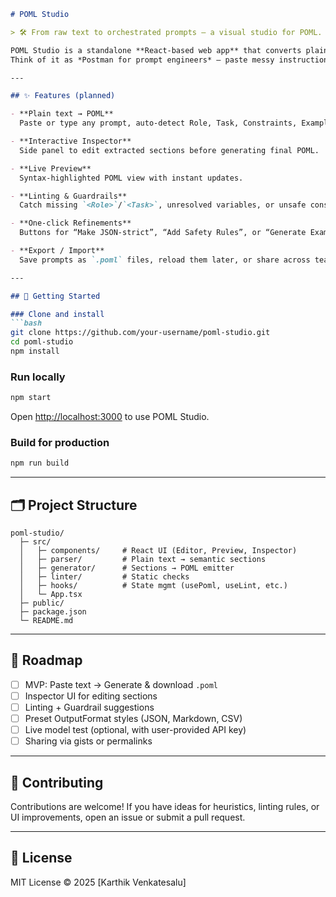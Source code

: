 ````markdown
# POML Studio

> 🛠️ From raw text to orchestrated prompts — a visual studio for POML.

POML Studio is a standalone **React-based web app** that converts plain text prompts into structured [POML](https://microsoft.github.io/poml/latest/) (Prompt Orchestration Markup Language).  
Think of it as *Postman for prompt engineers* — paste messy instructions, watch them become clean `<Role>`, `<Task>`, `<Constraints>`, and `<OutputFormat>` blocks, ready to run and reuse.

---

## ✨ Features (planned)

- **Plain text → POML**  
  Paste or type any prompt, auto-detect Role, Task, Constraints, Examples, and Output format.

- **Interactive Inspector**  
  Side panel to edit extracted sections before generating final POML.

- **Live Preview**  
  Syntax-highlighted POML view with instant updates.

- **Linting & Guardrails**  
  Catch missing `<Role>`/`<Task>`, unresolved variables, or unsafe constraints.

- **One-click Refinements**  
  Buttons for “Make JSON-strict”, “Add Safety Rules”, or “Generate Example”.

- **Export / Import**  
  Save prompts as `.poml` files, reload them later, or share across teams.

---

## 🚀 Getting Started

### Clone and install
```bash
git clone https://github.com/your-username/poml-studio.git
cd poml-studio
npm install
````

### Run locally

```bash
npm start
```

Open [http://localhost:3000](http://localhost:3000) to use POML Studio.

### Build for production

```bash
npm run build
```

---

## 🗂️ Project Structure

```
poml-studio/
  ├─ src/
  │   ├─ components/     # React UI (Editor, Preview, Inspector)
  │   ├─ parser/         # Plain text → semantic sections
  │   ├─ generator/      # Sections → POML emitter
  │   ├─ linter/         # Static checks
  │   ├─ hooks/          # State mgmt (usePoml, useLint, etc.)
  │   └─ App.tsx
  ├─ public/
  ├─ package.json
  └─ README.md
```

---

## 🧭 Roadmap

* [ ] MVP: Paste text → Generate & download `.poml`
* [ ] Inspector UI for editing sections
* [ ] Linting + Guardrail suggestions
* [ ] Preset OutputFormat styles (JSON, Markdown, CSV)
* [ ] Live model test (optional, with user-provided API key)
* [ ] Sharing via gists or permalinks

---

## 🤝 Contributing

Contributions are welcome!
If you have ideas for heuristics, linting rules, or UI improvements, open an issue or submit a pull request.

---

## 📜 License

MIT License © 2025 [Karthik Venkatesalu]

```